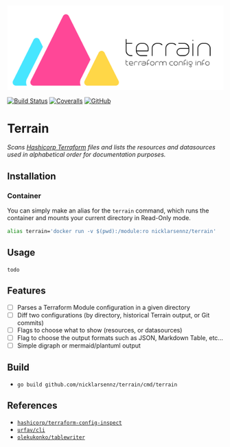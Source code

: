 ![Logo](docs/images/terrain-logo-600.png)

[![Build Status](https://img.shields.io/travis/com/NickLarsenNZ/terrain.svg)](https://travis-ci.com/NickLarsenNZ/terrain)
[![Coveralls](https://img.shields.io/coveralls/github/NickLarsenNZ/terrain.svg)](https://coveralls.io/github/NickLarsenNZ/terrain)
[![GitHub](https://img.shields.io/github/license/NickLarsenNZ/terrain.svg)](https://github.com/NickLarsenNZ/terrain)

# Terrain
_Scans [Hashicorp Terraform](https://www.terraform.io/) files and lists the resources and datasources used in alphabetical order for documentation purposes._

## Installation
### Container

You can simply make an alias for the `terrain` command, which runs the container and mounts your current directory in Read-Only mode.

```sh
alias terrain='docker run -v $(pwd):/module:ro nicklarsennz/terrain'
```

## Usage
`todo`

## Features
- [ ] Parses a Terraform Module configuration in a given directory
- [ ] Diff two configurations (by directory, historical Terrain output, or Git commits)
- [ ] Flags to choose what to show (resources, or datasources)
- [ ] Flag to choose the output formats such as JSON, Markdown Table, etc...
- [ ] Simple digraph or mermaid/plantuml output

## Build
- `go build github.com/nicklarsennz/terrain/cmd/terrain`

## References
- [`hashicorp/terraform-config-inspect`](https://github.com/hashicorp/terraform-config-inspect)
- [`urfav/cli`](https://github.com/urfave/cli)
- [`olekukonko/tablewriter`](github.com/olekukonko/tablewriter)
